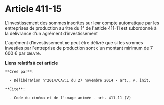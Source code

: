# Article 411-15

L'investissement des sommes inscrites sur leur compte automatique par les entreprises de production au titre du 1° de
l'article 411-11 est subordonné à la délivrance d'un agrément d'investissement. 

L'agrément d'investissement ne peut être délivré que si les sommes investies par l'entreprise de production sont d'un montant
minimum de 7 600 € par œuvre.

**Liens relatifs à cet article**

	**Créé par**:

	  - Délibération n°2014/CA/11 du 27 novembre 2014 - art., v. init.

	**Cite**:

	  - Code du cinéma et de l'image animée - art. 411-11 (V)
